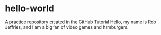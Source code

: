 # hello-world
A practice repository created in the GitHub Tutorial
Hello, my name is Rob Jeffries, and I am a big fan of video games and hamburgers.
